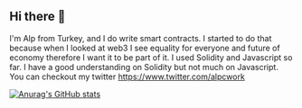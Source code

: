 ## Hi there 👋

I'm Alp from Turkey, and I do write smart contracts. I started to do that because when I looked at web3 I see equality for everyone and future of economy therefore I want it to be part of it. I used Solidity and Javascript so far. I have a good understanding on Solidity but not much on Javascript. You can checkout my twitter https://www.twitter.com/alpcwork

[![Anurag's GitHub stats](https://github-readme-stats.vercel.app/api?username=seojunchian)](https://github.com/anuraghazra/github-readme-stats)

<!--
**seojunchian/seojunchian** is a ✨ _special_ ✨ repository because its `README.md` (this file) appears on your GitHub profile.

Here are some ideas to get you started:

- 🔭 I’m currently working on ...
- 🌱 I’m currently learning ...
- 👯 I’m looking to collaborate on ...
- 🤔 I’m looking for help with ...
- 💬 Ask me about ...
- 📫 How to reach me: ...
- 😄 Pronouns: ...
- ⚡ Fun fact: ...
-->
